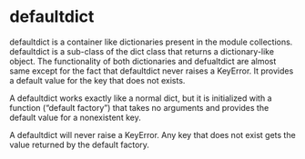 # defaultdict

defaultdict is a container like dictionaries present in the module collections. defaultdict is a sub-class of the dict class that returns a dictionary-like object. The functionality of both dictionaries and defualtdict are almost same except for the fact that defaultdict never raises a KeyError. It provides a default value for the key that does not exists.

A defaultdict works exactly like a normal dict, but it is initialized with a function (“default factory”) that takes no arguments and provides the default value for a nonexistent key.

A defaultdict will never raise a KeyError. Any key that does not exist gets the value returned by the default factory.
 
